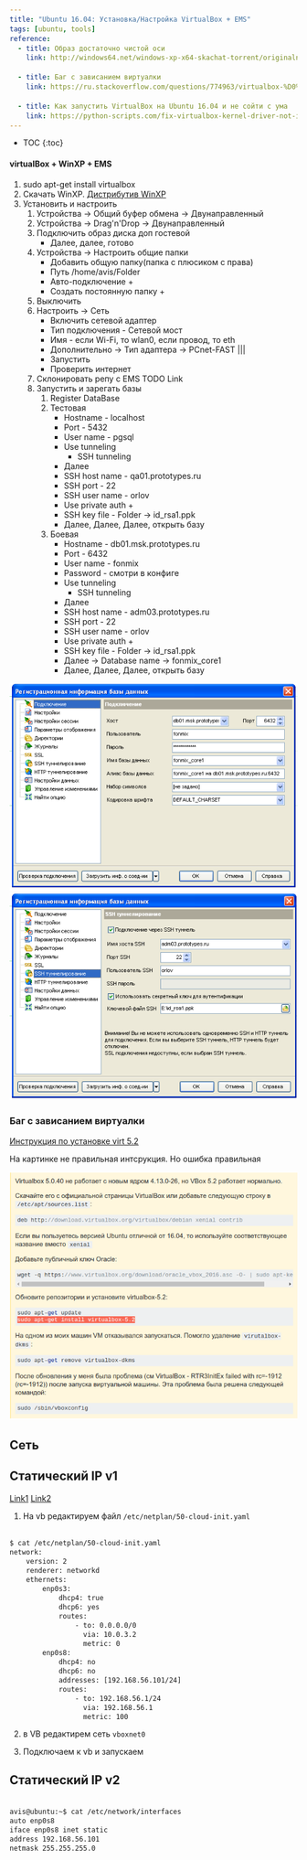 ```yaml
---
title: "Ubuntu 16.04: Установка/Настройка VirtualBox + EMS"
tags: [ubuntu, tools]
reference:
  - title: Образ достаточно чистой оси
    link: http://windows64.net/windows-xp-x64-skachat-torrent/originalnye-obrazy-xp/14-skachat-windows-xp-sp3-originalnyy-obraz-aktivator.html
  
  - title: Баг с зависанием виртуалки
    link: https://ru.stackoverflow.com/questions/774963/virtualbox-%D0%B8-%D0%B7%D0%B0%D0%B2%D0%B8%D1%81%D0%B0%D0%BD%D0%B8%D0%B5-%D0%BA%D0%BE%D0%BC%D0%BF%D1%8C%D1%8E%D1%82%D0%B5%D1%80%D0%B0

  - title: Как запустить VirtualBox на Ubuntu 16.04 и не сойти с ума
    link: https://python-scripts.com/fix-virtualbox-kernel-driver-not-installed
---
```


* TOC 
{:toc}


#### virtualBox + WinXP + EMS
1. sudo apt-get install virtualbox
2. Скачать WinXP. [Дистрибутив WinXP](http://windows64.net/windows-xp-x64-skachat-torrent/originalnye-obrazy-xp/14-skachat-windows-xp-sp3-originalnyy-obraz-aktivator.html)
3. Установить и настроить
    1. Устройства -> Общий буфер обмена -> Двунаправленный
    2. Устройства -> Drag'n'Drop -> Двунаправленный
    3. Подключить образ диска доп гостевой
        - Далее, далее, готово
    4. Устройства -> Настроить общие папки
        - Добавить общую папку(папка с плюсиком с права)
        - Путь /home/avis/Folder
        - Авто-подключение +
        - Создать постоянную папку +
    5. Выключить
    6. Настроить -> Сеть
        - Включить сетевой адаптер
        - Тип подключения - Сетевой мост
        - Имя - еcли Wi-Fi, то wlan0, если провод, то eth
        - Дополнительно -> Тип адаптера -> PCnet-FAST \|\|\|
        - Запустить
        - Проверить интернет
    5. Склонировать репу с EMS TODO Link
    6. Запустить и зарегать базы
        1. Register DataBase
        2. Тестовая
            - Hostname - localhost
            - Port - 5432
            - User name - pgsql
            - Use tunneling
                - SSH tunneling
            - Далее
            - SSH host name - qa01.prototypes.ru
            - SSH port - 22
            - SSH user name - orlov
            - Use private auth +
            - SSH key file - Folder -> id_rsa1.ppk
            - Далее, Далее, Далее, открыть базу
        2. Боевая
            - Hostname - db01.msk.prototypes.ru
            - Port - 6432
            - User name - fonmix
            - Password - смотри в конфиге
            - Use tunneling
                - SSH tunneling
            - Далее
            - SSH host name - adm03.prototypes.ru
            - SSH port - 22
            - SSH user name - orlov
            - Use private auth +
            - SSH key file - Folder -> id_rsa1.ppk
            - Далее -> Database name -> fonmix_core1
            - Далее, Далее, Далее, открыть базу

<img src="/static/img/DB/db1.png" alt="">
<br>
<img src="/static/img/DB/db2.png" alt="">

### Баг с зависанием виртуалки

[Инструкция по установке virt 5.2](http://ubuntuhandbook.org/index.php/2017/10/virtualbox-reached-5-2-major-release-how-to-install/)  

<div class="error">
    <p>На картинке не правильная интсрукция. Но ошибка правильная</p>
</div>
<img src="/static/img/bugs/virtual_box.png" alt="">


## Сеть

## Статический IP v1

[Link1](https://askubuntu.com/questions/984445/netplan-configuration-on-ubuntu-17-04-virtual-machine)
[Link2](https://askubuntu.com/questions/1043606/static-ip-address-in-a-virtualbox-machine-running-ubuntu-18-04-server-lts?noredirect=1&lq=1)

1) На vb редактируем файл `/etc/netplan/50-cloud-init.yaml `
<pre><code class="shell">
$ cat /etc/netplan/50-cloud-init.yaml 
network:
    version: 2
    renderer: networkd
    ethernets:
        enp0s3:
            dhcp4: true
            dhcp6: yes
            routes:
                - to: 0.0.0.0/0
                  via: 10.0.3.2
                  metric: 0
        enp0s8:
            dhcp4: no
            dhcp6: no
            addresses: [192.168.56.101/24]
            routes:
                - to: 192.168.56.1/24
                  via: 192.168.56.1
                  metric: 100
</code></pre>

2) в VB редактирем сеть `vboxnet0`

3) Подключаем к vb и запускаем

## Статический IP v2

<pre><code class="shell">
avis@ubuntu:~$ cat /etc/network/interfaces
auto enp0s8
iface enp0s8 inet static
address 192.168.56.101
netmask 255.255.255.0
</code></pre>